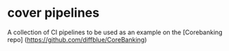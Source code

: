 # cover pipelines
A collection of CI pipelines to be used as an example on the [Corebanking repo] (https://github.com/diffblue/CoreBanking)